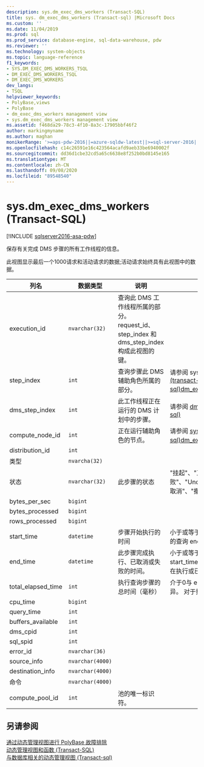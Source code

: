 ```yaml
---
description: sys.dm_exec_dms_workers (Transact-SQL)
title: sys. dm_exec_dms_workers (Transact-sql) |Microsoft Docs
ms.custom: ''
ms.date: 11/04/2019
ms.prod: sql
ms.prod_service: database-engine, sql-data-warehouse, pdw
ms.reviewer: ''
ms.technology: system-objects
ms.topic: language-reference
f1_keywords:
- SYS.DM_EXEC_DMS_WORKERS_TSQL
- DM_EXEC_DMS_WORKERS_TSQL
- DM_EXEC_DMS_WORKERS
dev_langs:
- TSQL
helpviewer_keywords:
- PolyBase,views
- PolyBase
- dm_exec_dms_workers management view
- sys.dm_exec_dms_workers management view
ms.assetid: f468da29-78c3-4f10-8a3c-17905bbf46f2
author: markingmyname
ms.author: maghan
monikerRange: '>=aps-pdw-2016||=azure-sqldw-latest||>=sql-server-2016||=sqlallproducts-allversions||>=sql-server-linux-2017||=azuresqldb-mi-current'
ms.openlocfilehash: c14c26591e16c423564acafd9aeb33be6940002f
ms.sourcegitcommit: dd36d1cbe32cd5a65c6638e8f252b0bd8145e165
ms.translationtype: MT
ms.contentlocale: zh-CN
ms.lasthandoff: 09/08/2020
ms.locfileid: "89548540"
---
```

# <a name="sysdm_exec_dms_workers-transact-sql"></a>sys.dm_exec_dms_workers (Transact-SQL)
[!INCLUDE [sqlserver2016-asa-pdw](../../includes/applies-to-version/sqlserver2016-asa-pdw.md)]

  保存有关完成 DMS 步骤的所有工作线程的信息。  
  
 此视图显示最后一个1000请求和活动请求的数据;活动请求始终具有此视图中的数据。  
  
|列名|数据类型|说明|范围|  
|-----------------|---------------|-----------------|-----------|  
|execution_id|`nvarchar(32)`|查询此 DMS 工作线程所属的部分。 request_id、step_index 和 dms_step_index 构成此视图的键。||  
|step_index|`int`|查询步骤此 DMS 辅助角色所属的部分。|请参阅 sys.databases 中的步骤索引 [&#40;transact-sql&#41;dm_exec_distributed_request_steps ](../../relational-databases/system-dynamic-management-views/sys-dm-exec-distributed-request-steps-transact-sql.md)。|  
|dms_step_index|`int`|此工作线程正在运行的 DMS 计划中的步骤。|请参阅 [dm_exec_dms_workers (transact-sql) ](../../relational-databases/system-dynamic-management-views/sys-dm-exec-dms-workers-transact-sql.md)|  
|compute_node_id|`int`|正在运行辅助角色的节点。|请参阅 [sys.databases &#40;transact-sql&#41;dm_exec_compute_nodes ](../../relational-databases/system-dynamic-management-views/sys-dm-exec-compute-nodes-transact-sql.md)。|  
|distribution_id|`int`|||  
|类型|`nvarcha(32)`|||  
|状态|`nvarchar(32)`|此步骤的状态|"挂起"、"正在运行"、"完成"、"失败"、"UndoFailed"、"PendingCancel"、"已取消"、"撤消"、"已中止"|  
|bytes_per_sec|`bigint`|||  
|bytes_processed|`bigint`|||  
|rows_processed|`bigint`|||  
|start_time|`datetime`|步骤开始执行的时间|小于或等于当前时间，大于或等于此步骤所属的查询 end_compile_time。|  
|end_time|`datetime`|此步骤完成执行、已取消或失败的时间。|小于或等于当前时间，大于或等于 start_time，则将设置为 NULL 以查看当前正在执行或已排队的步骤。|  
|total_elapsed_time|`int`|执行查询步骤的总时间（毫秒）|介于0与 end_time 与 start_time 之间的差异。 对于排队步骤，为0。|  
|cpu_time|`bigint`|||  
|query_time|`int`|||  
|buffers_available|`int`|||  
|dms_cpid|`int`|||  
|sql_spid|`int`|||  
|error_id|`nvarchar(36)`|||  
|source_info|`nvarchar(4000)`|||  
|destination_info|`nvarchar(4000)`|||  
|命令|`nvarchar(4000)`|||
|compute_pool_id|`int`|池的唯一标识符。|

## <a name="see-also"></a>另请参阅  
 [通过动态管理视图进行 PolyBase 故障排除](https://msdn.microsoft.com/library/ce9078b7-a750-4f47-b23e-90b83b783d80)   
 [动态管理视图和函数 (Transact-SQL)](~/relational-databases/system-dynamic-management-views/system-dynamic-management-views.md)   
 [与数据库相关的动态管理视图 &#40;Transact-sql&#41;](../../relational-databases/system-dynamic-management-views/database-related-dynamic-management-views-transact-sql.md)  
  
  
